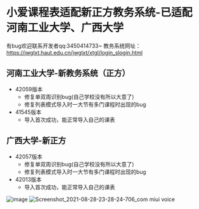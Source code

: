 # 小爱课程表适配新正方教务系统-已适配河南工业大学、广西大学
有bug欢迎联系开发者qq:3450414733~
教务系统网址：https://jwglxt.haut.edu.cn/jwglxt/xtgl/login_slogin.html
## 河南工业大学-新教务系统（正方）
- 42059版本
  - 修复单双周识别bug(自己学校没有所以大意了)
  - 修复列表模式导入时一大节有多门课程时出现的bug
- 41545版本
  - 导入首次成功，能正常导入自己的课表

## 广西大学-新正方
- 42057版本
  - 修复单双周识别bug(自己学校没有所以大意了)
  - 修复列表模式导入时一大节有多门课程时出现的bug
- 42013版本
  - 导入首次成功，能正常导入自己的课表

![image](https://user-images.githubusercontent.com/43498495/131222923-920fb703-3cbc-4df1-8d85-7d757ea61988.png)
![Screenshot_2021-08-28-23-28-24-706_com miui voice](https://user-images.githubusercontent.com/43498495/131222948-66abf6de-4456-41e2-88cf-cfc888aaf538.jpg)

